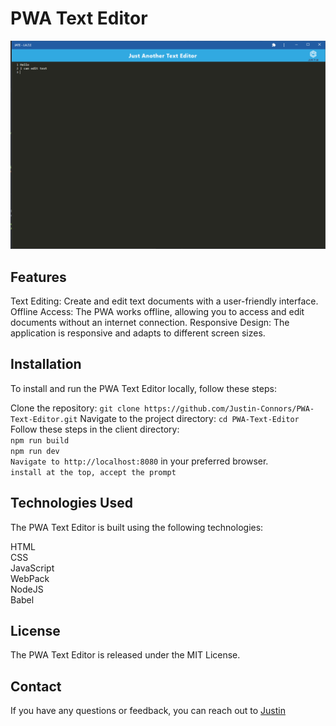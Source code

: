 # PWA Text Editor

![JATE Thumbnail](./img/JATE-TN.png)

## Features
Text Editing: Create and edit text documents with a user-friendly interface.
Offline Access: The PWA works offline, allowing you to access and edit documents without an internet connection.
Responsive Design: The application is responsive and adapts to different screen sizes.

## Installation
To install and run the PWA Text Editor locally, follow these steps:

Clone the repository:
`git clone https://github.com/Justin-Connors/PWA-Text-Editor.git`
Navigate to the project directory:
`cd PWA-Text-Editor` <br>
Follow these steps in the client directory: <br>
`npm run build` <br>
`npm run dev` <br>
`Navigate to http://localhost:8080` in your preferred browser. <br>
`install at the top, accept the prompt`

## Technologies Used
The PWA Text Editor is built using the following technologies:

HTML<br>
CSS<br>
JavaScript<br>
WebPack<br>
NodeJS<br>
Babel<br>

## License
The PWA Text Editor is released under the MIT License.

## Contact
If you have any questions or feedback, you can reach out to [Justin](mailto:justinconnors@hotmail.ca)
